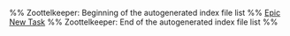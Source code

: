 %% Zoottelkeeper: Beginning of the autogenerated index file list  %%
 [Epic](Epic.md)
 [New Task](New%20Task.md)
%% Zoottelkeeper: End of the autogenerated index file list  %%
